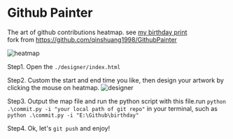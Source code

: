 # Github Painter
The art of github contributions heatmap. see [my birthday print](https://github.com/Achuan-2?tab=overview&from=2000-01-01&to=2000-12-31)  
fork from https://github.com/qinshuang1998/GithubPainter

![heatmap](https://user-images.githubusercontent.com/60436214/134492728-aee1311d-63b6-4f4f-93b6-8007d1136cfe.png)

Step1. Open the `./designer/index.html`

Step2. Custom the start and end time you like, then design your artwork by clicking the mouse on heatmap.
![designer](https://user-images.githubusercontent.com/60436214/134492793-3c33fab4-a2a7-46b8-99a9-8ee04a031889.png)

Step3. Output the map file and run the python script with this file.run `python .\commit.py -i "your local path of git repo"` in your terminal, such as `python .\commit.py -i "E:\Github\birthday"`

Step4. Ok, let's `git push` and enjoy!
